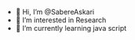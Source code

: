 - 👋 Hi, I’m @SabereAskari
- 👀 I’m interested in Research
- 🌱 I’m currently learning java script


<!---
SabereAskari/SabereAskari is a ✨ special ✨ repository because its `README.md` (this file) appears on your GitHub profile.
You can click the Preview link to take a look at your changes.
--->
